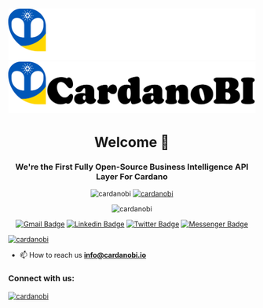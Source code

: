 ![This is an image](./img/cardanobi_logo_full_white.png#gh-dark-mode-only)
![This is an image](./img/cardanobi_logo_full_black.png#gh-light-mode-only)


<h1 align="center">Welcome 👋</h1>
<h3 align="center">We're the First Fully Open-Source Business Intelligence API Layer For Cardano</h3>



<p align="center">
<img src="https://komarev.com/ghpvc/?username=cardanobi&label=visitors&color=0e75b6&style=flat" alt="cardanobi" />
<a href="https://twitter.com/cardanobi" target="blank"><img src="https://img.shields.io/twitter/follow/cardanobi?
logo=twitter&style=for-the-badge" alt="cardanobi" /></a>
</p>

<center>

<img src="https://komarev.com/ghpvc/?username=cardanobi&label=visitors&color=0e75b6&style=flat" alt="cardanobi" />

[![Gmail Badge](https://img.shields.io/badge/-info@cardanobi.io-c14438?style=flat&logo=Gmail&logoColor=white)](mailto:info@cardanobi.io "Connect via Email")
[![Linkedin Badge](https://img.shields.io/badge/-CardanoBI-0072b1?style=flat&logo=Linkedin&logoColor=white)](https://www.linkedin.com/in/cardanobi/ "Connect on LinkedIn")
[![Twitter Badge](https://img.shields.io/badge/-@CardanoBI-00acee?style=flat&logo=Twitter&logoColor=white)](https://twitter.com/intent/follow?screen_name=cardanobi "Follow on Twitter")
[![Messenger Badge](https://img.shields.io/badge/-Messenger-0078FF?style=flat&logo=Messenger&logoColor=white)](https://m.me/samujjwaal "Connect on Facebook")

</center>

<p align="left"> <a href="https://twitter.com/cardanobi" target="blank"><img src="https://img.shields.io/twitter/follow/cardanobi?logo=twitter&style=for-the-badge" alt="cardanobi" /></a> </p>

- 📫 How to reach us **info@cardanobi.io**

<h3 align="left">Connect with us:</h3>
<p align="left">
<a href="https://twitter.com/cardanobi" target="blank"><img align="center" src="https://raw.githubusercontent.com/rahuldkjain/github-profile-readme-generator/master/src/images/icons/Social/twitter.svg" alt="cardanobi" height="30" width="40" /></a>
<!--
<a href="https://linkedin.com/in/cardanobi" target="blank"><img align="center" src="https://raw.githubusercontent.com/rahuldkjain/github-profile-readme-generator/master/src/images/icons/Social/linked-in-alt.svg" alt="cardanobi" height="30" width="40" /></a>
<a href="https://www.youtube.com/c/cardanobi" target="blank"><img align="center" src="https://raw.githubusercontent.com/rahuldkjain/github-profile-readme-generator/master/src/images/icons/Social/youtube.svg" alt="cardanobi" height="30" width="40" /></a>
-->
</p>
